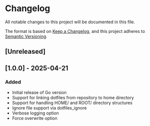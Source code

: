 # Changelog

All notable changes to this project will be documented in this file.

The format is based on [Keep a Changelog](https://keepachangelog.com/en/1.0.0/),
and this project adheres to [Semantic Versioning](https://semver.org/spec/v2.0.0.html).

## [Unreleased]

## [1.0.0] - 2025-04-21

### Added
- Initial release of Go version
- Support for linking dotfiles from repository to home directory
- Support for handling HOME/ and ROOT/ directory structures
- Ignore file support via dotfiles_ignore
- Verbose logging option
- Force overwrite option